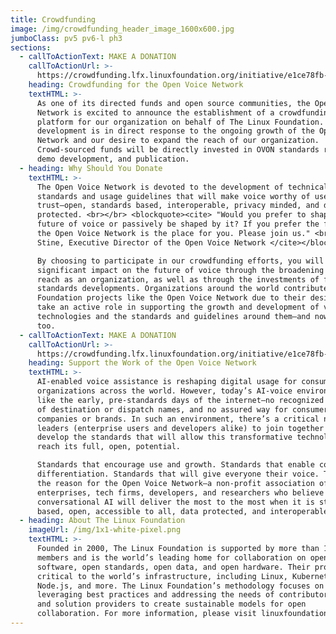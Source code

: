 ```yaml
---
title: Crowdfunding
image: /img/crowdfunding_header_image_1600x600.jpg
jumboClass: pv5 pv6-l ph3
sections:
  - callToActionText: MAKE A DONATION
    callToActionUrl: >-
      https://crowdfunding.lfx.linuxfoundation.org/initiative/e1ce78fb-9ca5-4746-b6a0-310a0d81f004
    heading: Crowdfunding for the Open Voice Network
    textHTML: >-
      As one of its directed funds and open source communities, the Open Voice
      Network is excited to announce the establishment of a crowdfunding
      platform for our organization on behalf of The Linux Foundation. This
      development is in direct response to the ongoing growth of the Open Voice
      Network and our desire to expand the reach of our organization.
      Crowd-sourced funds will be directly invested in OVON standards research,
      demo development, and publication.
  - heading: Why Should You Donate
    textHTML: >-
      The Open Voice Network is devoted to the development of technical
      standards and usage guidelines that will make voice worthy of user
      trust—open, standards based, interoperable, privacy minded, and data
      protected. <br></br> <blockquote><cite> "Would you prefer to shape the
      future of voice or passively be shaped by it? If you prefer the former,
      the Open Voice Network is the place for you. Please join us." <br></br>Jon
      Stine, Executive Director of the Open Voice Network </cite></blockquote>

      By choosing to participate in our crowdfunding efforts, you will have a
      significant impact on the future of voice through the broadening of our
      reach as an organization, as well as through the investments of future
      standards developments. Organizations around the world contribute to Linux
      Foundation projects like the Open Voice Network due to their desire to
      take an active role in supporting the growth and development of voice
      technologies and the standards and guidelines around them—and now, you can
      too.
  - callToActionText: MAKE A DONATION
    callToActionUrl: >-
      https://crowdfunding.lfx.linuxfoundation.org/initiative/e1ce78fb-9ca5-4746-b6a0-310a0d81f004
    heading: Support the Work of the Open Voice Network
    textHTML: >-
      AI-enabled voice assistance is reshaping digital usage for consumers and
      organizations across the world. However, today’s AI-voice environment is
      like the early, pre-standards days of the internet—no recognized registry
      of destination or dispatch names, and no assured way for consumers to find
      companies or brands. In such an environment, there’s a critical need for
      leaders (enterprise users and developers alike) to join together and
      develop the standards that will allow this transformative technology to
      reach its full, open, potential.

      Standards that encourage use and growth. Standards that enable competitive
      differentiation. Standards that will give everyone their voice. This is
      the reason for the Open Voice Network—a non-profit association of
      enterprises, tech firms, developers, and researchers who believe that
      conversational AI will deliver the most to the most when it is standards
      based, open, accessible to all, data protected, and interoperable.
  - heading: About The Linux Foundation
    imageUrl: /img/1x1-white-pixel.png
    textHTML: >-
      Founded in 2000, The Linux Foundation is supported by more than 1,000
      members and is the world’s leading home for collaboration on open source
      software, open standards, open data, and open hardware. Their projects are
      critical to the world’s infrastructure, including Linux, Kubernetes,
      Node.js, and more. The Linux Foundation’s methodology focuses on
      leveraging best practices and addressing the needs of contributors, users,
      and solution providers to create sustainable models for open
      collaboration. For more information, please visit linuxfoundation.org.
---
```


